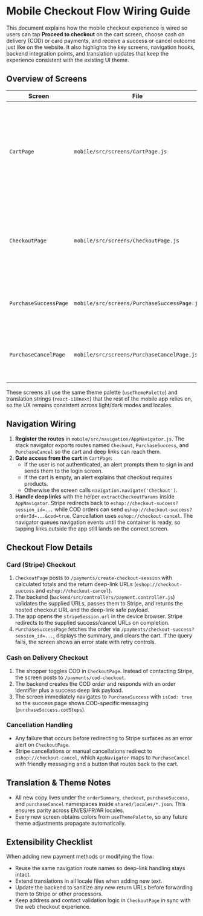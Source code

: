 # Mobile Checkout Flow Wiring Guide

This document explains how the mobile checkout experience is wired so users can tap **Proceed to
checkout** on the cart screen, choose cash on delivery (COD) or card payments, and receive a success
or cancel outcome just like on the website. It also highlights the key screens, navigation hooks,
backend integration points, and translation updates that keep the experience consistent with the
existing UI theme.

## Overview of Screens

| Screen                | File                                        | Purpose                                                                                                                                           |
| --------------------- | ------------------------------------------- | ------------------------------------------------------------------------------------------------------------------------------------------------- |
| `CartPage`            | `mobile/src/screens/CartPage.js`            | Hosts the **Proceed to checkout** button. Ensures the shopper is signed in and that the cart is not empty before continuing to the checkout flow. |
| `CheckoutPage`        | `mobile/src/screens/CheckoutPage.js`        | Collects shipping/billing details, lets the shopper choose between COD and card, and initiates the corresponding backend call.                    |
| `PurchaseSuccessPage` | `mobile/src/screens/PurchaseSuccessPage.js` | Confirms the order, fetches the latest order status (COD or Stripe), and clears the cart.                                                         |
| `PurchaseCancelPage`  | `mobile/src/screens/PurchaseCancelPage.js`  | Provides graceful cancellation messaging and routes the user back to their cart.                                                                  |

These screens all use the same theme palette (`useThemePalette`) and translation strings
(`react-i18next`) that the rest of the mobile app relies on, so the UX remains consistent across
light/dark modes and locales.

## Navigation Wiring

1. **Register the routes** in `mobile/src/navigation/AppNavigator.js`. The stack navigator exports
   routes named `Checkout`, `PurchaseSuccess`, and `PurchaseCancel` so the cart and deep links can
   reach them.
2. **Gate access from the cart** in `CartPage`:
   - If the user is not authenticated, an alert prompts them to sign in and sends them to the login
     screen.
   - If the cart is empty, an alert explains that checkout requires products.
   - Otherwise the screen calls `navigation.navigate('Checkout')`.
3. **Handle deep links** with the helper `extractCheckoutParams` inside `AppNavigator`. Stripe
   redirects back to `eshop://checkout-success?session_id=...` while COD orders can send
   `eshop://checkout-success?orderId=...&cod=true`. Cancellation uses `eshop://checkout-cancel`. The
   navigator queues navigation events until the container is ready, so tapping links outside the app
   still lands on the correct screen.

## Checkout Flow Details

### Card (Stripe) Checkout

1. `CheckoutPage` posts to `/payments/create-checkout-session` with calculated totals and the return
   deep-link URLs (`eshop://checkout-success` and `eshop://checkout-cancel`).
2. The backend (`backend/src/controllers/payment.controller.js`) validates the supplied URLs, passes
   them to Stripe, and returns the hosted checkout URL and the deep-link safe payload.
3. The app opens the `stripeSession.url` in the device browser. Stripe redirects to the supplied
   success/cancel URLs on completion.
4. `PurchaseSuccessPage` fetches the order via `/payments/checkout-success?session_id=...`, displays
   the summary, and clears the cart. If the query fails, the screen shows an error state with retry
   controls.

### Cash on Delivery Checkout

1. The shopper toggles COD in `CheckoutPage`. Instead of contacting Stripe, the screen posts to
   `/payments/cod-checkout`.
2. The backend creates the COD order and responds with an order identifier plus a success deep link
   payload.
3. The screen immediately navigates to `PurchaseSuccess` with `isCod: true` so the success page
   shows COD-specific messaging (`purchaseSuccess.codSteps`).

### Cancellation Handling

- Any failure that occurs before redirecting to Stripe surfaces as an error alert on `CheckoutPage`.
- Stripe cancellations or manual cancellations redirect to `eshop://checkout-cancel`, which
  `AppNavigator` maps to `PurchaseCancel` with friendly messaging and a button that routes back to
  the cart.

## Translation & Theme Notes

- All new copy lives under the `orderSummary`, `checkout`, `purchaseSuccess`, and `purchaseCancel`
  namespaces inside `shared/locales/*.json`. This ensures parity across EN/ES/FR/AR locales.
- Every new screen obtains colors from `useThemePalette`, so any future theme adjustments propagate
  automatically.

## Extensibility Checklist

When adding new payment methods or modifying the flow:

- Reuse the same navigation route names so deep-link handling stays intact.
- Extend translations in all locale files when adding new text.
- Update the backend to sanitize any new return URLs before forwarding them to Stripe or other
  processors.
- Keep address and contact validation logic in `CheckoutPage` in sync with the web checkout
  experience.
